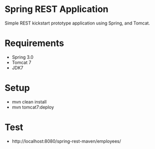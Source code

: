 # Spring REST Application

Simple REST kickstart prototype application using Spring, and Tomcat.

# Requirements
- Spring 3.0
- Tomcat 7
- JDK7

# Setup
- mvn clean install
- mvn tomcat7:deploy

# Test
- http://localhost:8080/spring-rest-maven/employees/
